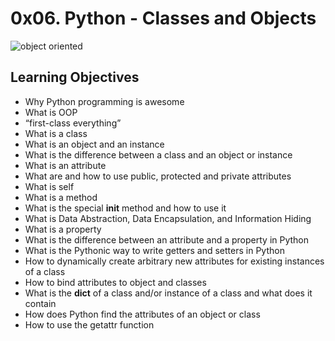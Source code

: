 # 0x06. Python - Classes and Objects
![object oriented](https://lh3.googleusercontent.com/9QYjIjDPvh0iwcNh_vUEUlm7YMuWiakV-pSjAHQBemmZemFJX03yKJ0acBUVunGSYHft6LKGmzAZoNmsHqZAGBxn6VpmaAYtl61pZXim)

## Learning Objectives

- Why Python programming is awesome
- What is OOP
- “first-class everything”
- What is a class
- What is an object and an instance
- What is the difference between a class and an object or instance
- What is an attribute
- What are and how to use public, protected and private attributes
- What is self
- What is a method
- What is the special __init__ method and how to use it
- What is Data Abstraction, Data Encapsulation, and Information Hiding
- What is a property
- What is the difference between an attribute and a property in Python
- What is the Pythonic way to write getters and setters in Python
- How to dynamically create arbitrary new attributes for existing instances of a class
- How to bind attributes to object and classes
- What is the __dict__ of a class and/or instance of a class and what does it contain
- How does Python find the attributes of an object or class
- How to use the getattr function
